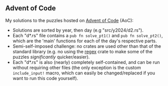 ## Advent of Code
My solutions to the puzzles hosted on [Advent of Code](https://adventofcode.com/about) (AoC):
- Solutions are sorted by year, then day (e.g "src/y2024/d2.rs").
- Each "d*.rs" file contains a `pub fn solve_pt1()` and `pub fn solve_pt2()`, which are the 'main' functions for each of the day's respective parts.
- Semi-self-imposed challenge: no crates are used other than that of the standard library (e.g. no using the [regex](https://docs.rs/regex/latest/regex/) crate to make some of the puzzles *significantly* quicker/easier).
- Each "d*.rs" is also (nearly) completely self-contained, and can be run without requiring other files (the only exception is the custom `include_input!` macro, which can easily be changed/replaced if you want to run this code yourself).

